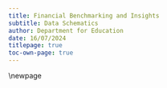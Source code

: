 ```yaml
---
title: Financial Benchmarking and Insights
subtitle: Data Schematics
author: Department for Education
date: 16/07/2024
titlepage: true
toc-own-page: true
---
```


<!-- Leave the rest of this page blank -->
\newpage